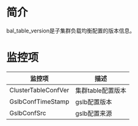 # 简介

bal_table_version是子集群负载均衡配置的版本信息。

# 监控项

| 监控项              | 描述              |
| ------------------- | ----------------- |
| ClusterTableConfVer | 集群table配置版本 |
| GslbConfTimeStamp   | gslb配置版本      |
| GslbConfSrc         | gslb配置来源      |

